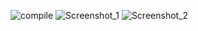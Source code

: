 ![compile](https://user-images.githubusercontent.com/54885340/67640760-038f1a80-f92f-11e9-8fa4-cddba4fdb603.jpg)
![Screenshot_1](https://user-images.githubusercontent.com/54885340/67640761-038f1a80-f92f-11e9-95aa-aefa73e06ad5.png)
![Screenshot_2](https://user-images.githubusercontent.com/54885340/67640763-0427b100-f92f-11e9-9f0d-2eb598d52042.png)
